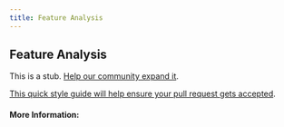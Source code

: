 ```yaml
---
title: Feature Analysis
---
```


## Feature Analysis

This is a stub. [Help our community expand it](https://github.com/freeCodeCamp/guide-articles/tree/master/articles/Design/User-Experience-Research/Feature-Analysis/index.md).

[This quick style guide will help ensure your pull request gets accepted](https://github.com/freeCodeCamp/guide-articles/blob/master/README.md).

<!-- The article goes here, in GitHub-flavored Markdown. Feel free to add YouTube videos, images, and CodePen/JSBin embeds  -->

#### More Information:
<!-- Please add any articles you think might be helpful to read before writing the article -->


